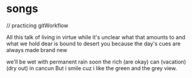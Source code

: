 # songs
// practicing gitWorkflow 

All this talk of living in virtue
while it's unclear what that amounts to 
and what we hold dear is bound to desert you
because the day's cues are always made brand new

we'll be wet with permanent rain soon
the rich (are okay) can (vacation) (dry out) in cancun
But i smile cuz i like the green and the grey view.